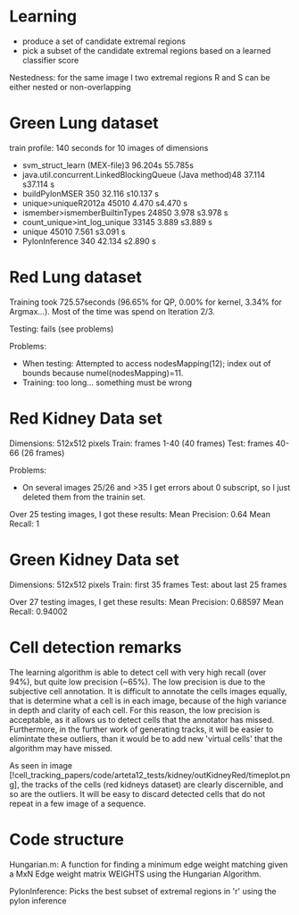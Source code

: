Learning
===========

* produce a set of candidate extremal regions
* pick a subset of the candidate extremal regions based on a learned classifier score


Nestedness:
	for the same image I two extremal regions R and S can be either nested or non-overlapping


Green Lung dataset
================


train profile:
140 seconds for 10 images of dimensions

- svm_struct_learn (MEX-file)3 96.204s 55.785s
- java.util.concurrent.LinkedBlockingQueue (Java method)48 37.114 s37.114 s
- buildPylonMSER 350 32.116 s10.137 s
- unique>uniqueR2012a 45010 4.470 s4.470 s
- ismember>ismemberBuiltinTypes 24850 3.978 s3.978 s
- count_unique>int_log_unique 33145 3.889 s3.889 s
- unique 45010 7.561 s3.091 s
- PylonInference 340 42.134 s2.890 s


Red Lung dataset
==================
Training took 725.57seconds (96.65% for QP, 0.00% for kernel, 3.34% for Argmax...). Most of the time was spend on Iteration 2/3.

Testing: fails (see problems)

Problems:

 * When testing: Attempted to access nodesMapping(12); index out of bounds because numel(nodesMapping)=11.
 * Training: too long... something must be wrong


Red Kidney Data set
=================
Dimensions: 512x512 pixels
Train: frames 1-40 (40 frames)
Test:  frames 40-66 (26 frames)

Problems:

* On several images 25/26 and >35 I get errors about 0 subscript, so I just deleted them from the trainin set.

Over 25 testing images, I got these results:
Mean Precision: 0.64
Mean Recall: 1


Green Kidney Data set
=================
Dimensions: 512x512 pixels
Train: first 35 frames
Test:  about last 25 frames

Over 27 testing images, I get these results:
Mean Precision: 0.68597
Mean Recall: 0.94002


Cell detection remarks
=================

The learning algorithm is able to detect cell with very high recall (over 94%), but quite low precision (~65%). The low precision is due to the subjective cell annotation. It is difficult to annotate the cells images equally, that is determine what a cell is in each image, because of the high variance in depth and clarity of each cell. For this reason, the low precision is acceptable, as it allows us to detect cells that the annotator has missed. Furthermore, in the further work of generating tracks, it will be easier to elimintate these outliers, than it would be to add new 'virtual cells' that the algorithm may have missed.

As seen in image [!cell_tracking_papers/code/arteta12_tests/kidney/outKidneyRed/timeplot.png], the tracks of the cells (red kidneys dataset) are clearly discernible, and so are the outliers. It will be easy to discard detected cells that do not repeat in a few image of a sequence.

Code structure
================
Hungarian.m: A function for finding a minimum edge weight matching given a MxN Edge weight matrix WEIGHTS using the Hungarian Algorithm.

PylonInference: Picks the best subset of extremal regions in 'r' using the pylon inference